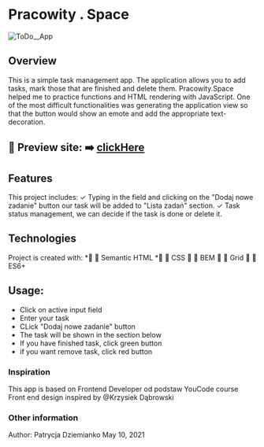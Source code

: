 # Pracowity . Space
![ToDo__App](https://i.postimg.cc/1XdZ0gCf/lista.gif)
## Overview
This is a simple task management app. The application allows you to add tasks, mark those that are finished and delete them.
Pracowity.Space helped me to practice functions and HTML rendering with JavaScript.
One of the most difficult functionalities was generating the application view so that the button would show an emote and add the appropriate text-decoration.
## 🎥 Preview site: ➡️ [clickHere]( https://patrycja-dz.github.io/Pracowity-.-Space/)
## Features 
This project includes:
✓ Typing in the field and clicking on the "Dodaj nowe zadanie" button our task will be added to "Lista zadań" section.
✓ Task status management, we can decide if the task is done or delete it.
## Technologies
Project is created with:
*:pencil: 📁 Semantic HTML
*:pencil: 📁 CSS
:pencil: 📁 BEM 
:pencil: 📁 Grid
:pencil: 📁 ES6+
## Usage:
* Click on active input field 
* Enter your task
* CLick "Dodaj nowe zadanie" button
* The task will be shown in the section below
* If you have finished task, click green button
* if you want remove task, click red button
### Inspiration
This app is based on Frontend Developer od podstaw YouCode course
Front end design inspired by @Krzysiek Dąbrowski
### Other information
Author: Patrycja Dziemianko 
May 10, 2021


